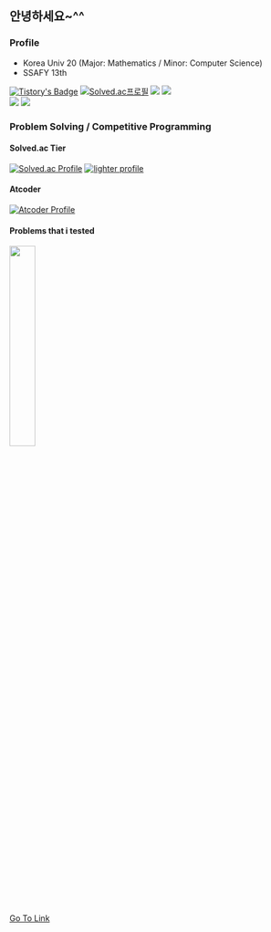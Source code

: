 ## 안녕하세요~^^
### Profile
- Korea Univ 20 (Major: Mathematics / Minor: Computer Science)
- SSAFY 13th

[![Tistory's Badge](https://github-readme-tistory-card.vercel.app/api/badge?name=lighter)](https://lighter.tistory.com)
[![Solved.ac프로필](http://mazassumnida.wtf/api/mini/generate_badge?boj=lighter)](https://solved.ac/lighter)
<a href="https://codeforces.com/profile/Pacomodo" target="_blank"><img src="https://img.shields.io/badge/Codeforces-1F8ACB?style=flat-square&logo=Codeforces&logoColor=white"/></a>
<a href="https://atcoder.jp/users/Pacomodo" target="_blank"><img src="https://img.shields.io/badge/Atcoder-000000?style=flat-square&logo=Codeforces&logoColor=white"/></a>
<br>
<a href="mailto:dpdud0824@naver.com" target="_blank"><img src="https://img.shields.io/badge/dpdud0824@naver.com-03C75A?style=flat-square&logo=Naver&logoColor=white"/></a>
<a href="mailto:dpdud0507@gmail.com" target="_blank"><img src="https://img.shields.io/badge/dpdud0507@gmail.com-EA4335?style=flat-square&logo=Gmail&logoColor=white"/></a>
<br>
### Problem Solving / Competitive Programming
#### Solved.ac Tier
[![Solved.ac Profile](http://mazassumnida.wtf/api/v2/generate_badge?boj=lighter)](https://solved.ac/lighter/) [![lighter profile](http://mazandi.herokuapp.com/api?handle=lighter)](https://solved.ac/lighter)
#### Atcoder
[![Atcoder Profile](https://atcoder-badge.kro.kr?id=Pacomodo)](https://atcoder.jp/users/Pacomodo)
#### Problems that i tested
<a href="#" onclick="window.open('https://www.acmicpc.net/problemset?sort=no_asc&author=lighter&author_type=19', '_blank');">
    <img src="https://onlinejudgeimages.s3-ap-northeast-1.amazonaws.com/images/boj-og.png" width="30%"/>
    <br> Go To Link
</a>
